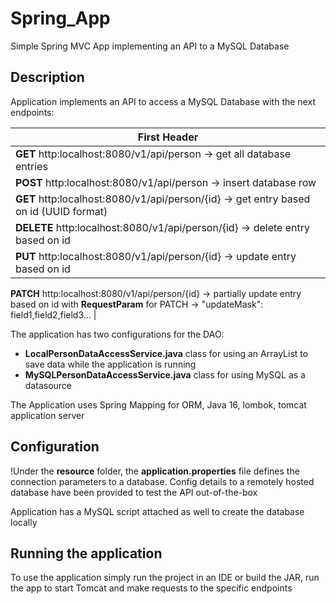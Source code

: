# Spring_App
Simple Spring MVC App implementing an API to a MySQL Database 

## Description ##
Application implements an API to access a MySQL Database with the next endpoints:

First Header  | 
------------- |
**GET** http:localhost:8080/v1/api/person -> get all database entries  |
**POST** http:localhost:8080/v1/api/person -> insert database row |
**GET** http:localhost:8080/v1/api/person/{id} -> get entry based on id (UUID format) |
**DELETE** http:localhost:8080/v1/api/person/{id} -> delete entry based on id |
**PUT** http:localhost:8080/v1/api/person/{id} -> update entry based on id |
**PATCH** http:localhost:8080/v1/api/person/{id} -> partially update entry based on id with 
**RequestParam** for PATCH -> "updateMask": field1,field2,field3... | 

The application has two configurations for the DAO:
* **LocalPersonDataAccessService.java** class for using an ArrayList to save data while the application is running
* **MySQLPersonDataAccessService.java** class for using MySQL as a datasource


The Application uses Spring Mapping for ORM, Java 16, lombok, tomcat application server

## Configuration ##

!Under the **resource** folder, the **application.properties** file defines the connection parameters to a database. Config details to a remotely hosted database have been provided to test the API out-of-the-box

Application has a MySQL script attached as well to create the database locally

## Running the application ##
To use the application simply run the project in an IDE or build the JAR, run the app to start Tomcat and make requests to the specific endpoints




